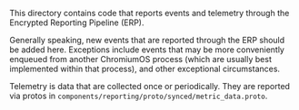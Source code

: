 This directory contains code that reports events and telemetry through the
Encrypted Reporting Pipeline (ERP).

Generally speaking, new events that are reported through the ERP should be added
here. Exceptions include events that may be more conveniently enqueued from
another ChromiumOS process (which are usually best implemented within that
process), and other exceptional circumstances.

Telemetry is data that are collected once or periodically. They are reported via
protos in `components/reporting/proto/synced/metric_data.proto`.
